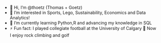 - 👋 Hi, I’m @thoetz (Thomas + Goetz)
- 👀 I’m interested in Sports, Lego, Sustainability, Economics and Data Analytics! 
- 🌱 I’m currently learning Python,R and advancing my knowledge in SQL
- ⚡ Fun fact: I played collegiate football at the University of Calgary 🏈 Now I enjoy rock climbing and golf

<!---
thoetz/thoetz is a ✨ special ✨ repository because its `README.md` (this file) appears on your GitHub profile.
You can click the Preview link to take a look at your changes.
--->

